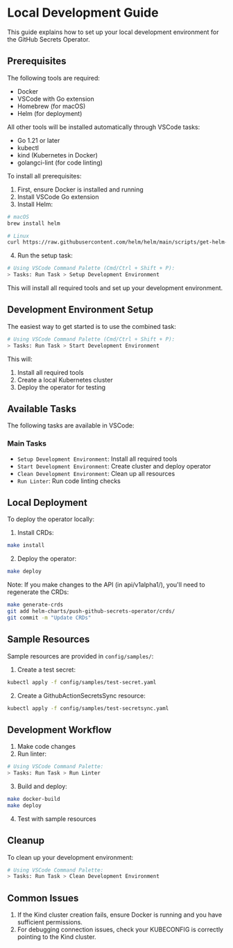 # Local Development Guide

This guide explains how to set up your local development environment for the GitHub Secrets Operator.

## Prerequisites

The following tools are required:
- Docker
- VSCode with Go extension
- Homebrew (for macOS)
- Helm (for deployment)

All other tools will be installed automatically through VSCode tasks:
- Go 1.21 or later
- kubectl
- kind (Kubernetes in Docker)
- golangci-lint (for code linting)

To install all prerequisites:

1. First, ensure Docker is installed and running
2. Install VSCode Go extension
3. Install Helm:
```bash
# macOS
brew install helm

# Linux
curl https://raw.githubusercontent.com/helm/helm/main/scripts/get-helm-3 | bash
```

4. Run the setup task:
```bash
# Using VSCode Command Palette (Cmd/Ctrl + Shift + P):
> Tasks: Run Task > Setup Development Environment
```

This will install all required tools and set up your development environment.

## Development Environment Setup

The easiest way to get started is to use the combined task:
```bash
# Using VSCode Command Palette (Cmd/Ctrl + Shift + P):
> Tasks: Run Task > Start Development Environment
```

This will:
1. Install all required tools
2. Create a local Kubernetes cluster
3. Deploy the operator for testing

## Available Tasks

The following tasks are available in VSCode:

### Main Tasks
- `Setup Development Environment`: Install all required tools
- `Start Development Environment`: Create cluster and deploy operator
- `Clean Development Environment`: Clean up all resources
- `Run Linter`: Run code linting checks

## Local Deployment

To deploy the operator locally:

1. Install CRDs:
```bash
make install
```

2. Deploy the operator:
```bash
make deploy
```

Note: If you make changes to the API (in api/v1alpha1/), you'll need to regenerate the CRDs:
```bash
make generate-crds
git add helm-charts/push-github-secrets-operator/crds/
git commit -m "Update CRDs"
```

## Sample Resources

Sample resources are provided in `config/samples/`:

1. Create a test secret:
```bash
kubectl apply -f config/samples/test-secret.yaml
```

2. Create a GithubActionSecretsSync resource:
```bash
kubectl apply -f config/samples/test-secretsync.yaml
```

## Development Workflow

1. Make code changes
2. Run linter:
```bash
# Using VSCode Command Palette:
> Tasks: Run Task > Run Linter
```

3. Build and deploy:
```bash
make docker-build
make deploy
```

4. Test with sample resources

## Cleanup

To clean up your development environment:
```bash
# Using VSCode Command Palette:
> Tasks: Run Task > Clean Development Environment
```

## Common Issues

1. If the Kind cluster creation fails, ensure Docker is running and you have sufficient permissions.
2. For debugging connection issues, check your KUBECONFIG is correctly pointing to the Kind cluster.
